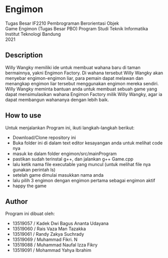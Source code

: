 # Engimon
Tugas Besar IF2210 Pembrograman Berorientasi Objek<br>
Game Engimon (Tugas Besar PBO)
Program Studi Teknik Informatika<br>
Institut Teknologi Bandung<br>
2021

## Description
Willy Wangky memiliki ide untuk membuat wahana baru di taman bermainnya, yakni Engimon Factory. Di wahana tersebut Willy Wangky akan menyebar engimon-engimon liar, para pemain dapat melawan dan menangkap engimon liar tersebut menggunakan engimon mereka sendiri. Willy Wangky meminta bantuan anda untuk membuat sebuah game yang dapat mensimulasikan wahana Engimon Factory milik Willy Wangky, agar ia dapat membangun wahananya dengan lebih baik.


## How to use 
Untuk menjalankan Program ini, ikuti langkah-langkah berikut:
* Download/Clone repository ini
* Buka folder ini di dalam text editor kesayangan anda untuk melihat code nya
* masuk ke dalam folder engimon/src/mainProgram
* pastikan sudah terinstal g++, dan jalankan g++ Game.cpp
* lalu ketik nama file executable yang muncul (untuk melihat file nya gunakan perintah ls)
* setelah game dimulai masukkan nama anda
* lalu pilih 3 engimon dengan engimon pertama sebagai engimon aktif
* happy the game 

## Author
Program ini dibuat oleh:
* 13519057 / Kadek Dwi Bagus Ananta Udayana
* 13519060 / Rais Vaza Man Tazakka
* 13519061 / Randy Zakya Suchrady
* 13519069 / Muhammad Fikri. N
* 13519088 / Muhammad Naufal Izza Fikry
* 13519091 / Mohammad Yahya Ibrahim
